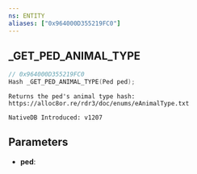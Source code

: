 ```yaml
---
ns: ENTITY
aliases: ["0x964000D355219FC0"]
---
```

## _GET_PED_ANIMAL_TYPE

```c
// 0x964000D355219FC0
Hash _GET_PED_ANIMAL_TYPE(Ped ped);
```

```
Returns the ped's animal type hash: https://alloc8or.re/rdr3/doc/enums/eAnimalType.txt

NativeDB Introduced: v1207
```

## Parameters
* **ped**:
